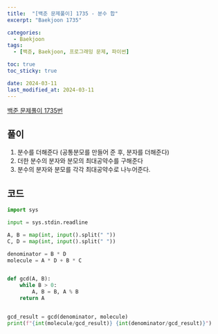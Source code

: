 ```yaml
---
title:  "[백준 문제풀이] 1735 - 분수 합"
excerpt: "Baekjoon 1735"

categories:
  - Baekjoon
tags:
  - [백준, Baekjoon, 프로그래밍 문제, 파이썬]

toc: true
toc_sticky: true

date: 2024-03-11
last_modified_at: 2024-03-11
---
```


[백준 문제풀이 1735번](https://www.acmicpc.net/problem/1735)
 
## 풀이
1. 분수를 더해준다 (공통분모를 만들어 준 후, 분자를 더해준다)
2. 더한 분수의 분자와 분모의 최대공약수를 구해준다
3. 분수의 분자와 분모를 각각 최대공약수로 나누어준다.

## 코드

```py
import sys

input = sys.stdin.readline

A, B = map(int, input().split(" "))
C, D = map(int, input().split(" "))

denominator = B * D
molecule = A * D + B * C


def gcd(A, B):
    while B > 0:
        A, B = B, A % B
    return A


gcd_result = gcd(denominator, molecule)
print(f"{int(molecule/gcd_result)} {int(denominator/gcd_result)}")
```
